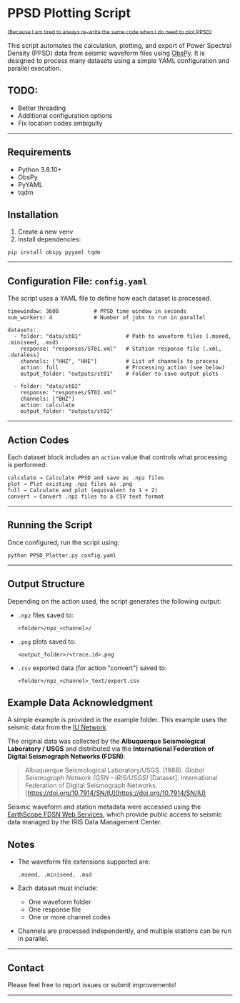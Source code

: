 # PPSD Plotting Script
~~<sup>(Because I am tired to always re-write the same code when I do need to plot PPSD)</sup>~~

This script automates the calculation, plotting, and export of Power Spectral Density (PPSD) data from seismic waveform files using [ObsPy](https://docs.obspy.org). It is designed to process many datasets using a simple YAML configuration and parallel execution.

## TODO:

- Better threading
- Additional configuration options
- Fix location codes ambiguity

---

## Requirements

- Python 3.8.10+
- ObsPy
- PyYAML
- tqdm

## Installation

1) Create a new venv
2) Install dependencies:

```
pip install obspy pyyaml tqdm
```

---

## Configuration File: `config.yaml`

The script uses a YAML file to define how each dataset is processed.

```
timewindow: 3600           # PPSD time window in seconds
num_workers: 4             # Number of jobs to run in parallel

datasets:
  - folder: "data/st01"              # Path to waveform files (.mseed, .miniseed, .msd)
    response: "responses/ST01.xml"   # Station response file (.xml, .dataless)
    channels: ["HHZ", "HHE"]         # List of channels to process
    action: full                     # Processing action (see below)
    output_folder: "outputs/st01"    # Folder to save output plots

  - folder: "data/st02"
    response: "responses/ST02.xml"
    channels: ["BHZ"]
    action: calculate
    output_folder: "outputs/st02"
```

---

## Action Codes

Each dataset block includes an `action` value that controls what processing is performed:

```
calculate → Calculate PPSD and save as .npz files
plot → Plot existing .npz files as .png
full → Calculate and plot (equivalent to 1 + 2)
convert → Convert .npz files to a CSV text format
```

---

## Running the Script

Once configured, run the script using:

```
python PPSD_Plotter.py config.yaml
```

---

## Output Structure

Depending on the action used, the script generates the following output:

- `.npz` files saved to:
  ```
  <folder>/npz_<channel>/
  ```

- `.png` plots saved to:
  ```
  <output_folder>/<trace.id>.png
  ```

- `.csv` exported data (for action "convert") saved to:
  ```
  <folder>/npz_<channel>_text/export.csv
  ```

## Example Data Acknowledgment

A simple example is provided in the example folder.
This example uses the seismic data from the [IU Network](https://www.fdsn.org/networks/detail/IU/)

The original data was collected by the **Albuquerque Seismological Laboratory / USGS** and distributed via the **International Federation of Digital Seismograph Networks (FDSN)**:

> Albuquerque Seismological Laboratory/USGS. (1988). *Global Seismograph Network (GSN - IRIS/USGS)* [Dataset]. International Federation of Digital Seismograph Networks. [https://doi.org/10.7914/SN/IU](https://doi.org/10.7914/SN/IU)

Seismic waveform and station metadata were accessed using the [EarthScope FDSN Web Services](https://service.iris.edu/), which provide public access to seismic data managed by the IRIS Data Management Center.

## Notes

- The waveform file extensions supported are:
  ```
  .mseed, .miniseed, .msd
  ```

- Each dataset must include:
  - One waveform folder
  - One response file
  - One or more channel codes

- Channels are processed independently, and multiple stations can be run in parallel.

---

## Contact

Please feel free to report issues or submit improvements!

---
